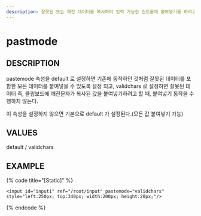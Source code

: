 ```yaml
---
description: 잘못된 또는 깨진 데이터를 복사하여 입력 가능한 컨트롤에 붙여넣기를 하려고 할 때, 잘못된 데이터를 붙여넣을 지 유무를 설정하는 속성이다.   
---
```


#   pastmode                       

## DESCRIPTION

pastemode 속성을 default 로 설정하면 기존에 동작하던 것처럼 잘못된 데이터를 포함한 모든 데이터를 붙여넣을 수 있도록 설정 되고, 
validchars 로 설정하면 잘못된 데이터 즉, 클립보드에 깨진문자가 복사된 값을 붙여넣기하려고 할 때, 붙여넣기 동작을 수행하지 않는다.

이 속성을 설정하지 않으면 기본으로 default 가 설정된다.(모든 값 붙여넣기 가능) 
  
## VALUES

default / validchars

## EXAMPLE

{% code title="\[Static\]" %}
```markup
<input id="input1" ref="/root/input" pastemode="validchars" style="left:250px; top:340px; width:200px; height:20px;"/>  
```
{% endcode %}

